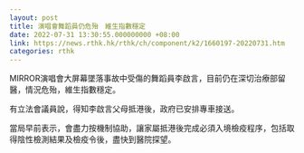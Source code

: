 ```yaml
---
layout: post
title: 演唱會舞蹈員仍危殆　維生指數穩定
date: 2022-07-31 13:30:55.000000000 +08:00
link: https://news.rthk.hk/rthk/ch/component/k2/1660197-20220731.htm
categories: rthk
---
```


MIRROR演唱會大屏幕墜落事故中受傷的舞蹈員李啟言，目前仍在深切治療部留醫，情況危殆，維生指數穩定。

有立法會議員說，得知李啟言父母抵港後，政府已安排專車接送。

當局早前表示，會盡力按機制協助，讓家屬抵港後完成必須入境檢疫程序，包括取得陰性檢測結果及檢疫令後，盡快到醫院探望。
